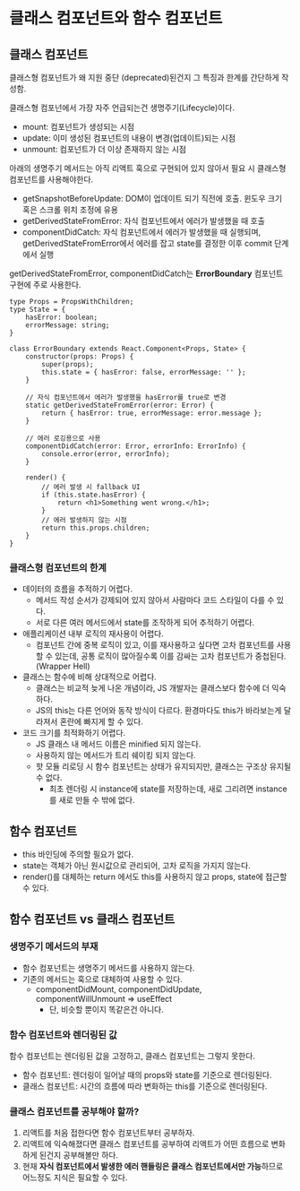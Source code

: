 # 클래스 컴포넌트와 함수 컴포넌트

## 클래스 컴포넌트

클래스형 컴포넌트가 왜 지원 중단 (deprecated)된건지 그 특징과 한계를 간단하게 작성함.

클래스형 컴포넌에서 가장 자주 언급되는건 생명주기(Lifecycle)이다.

- mount: 컴포넌트가 생성되는 시점
- update: 이미 생성된 컴포넌트의 내용이 변경(업데이트)되는 시점
- unmount: 컴포넌트가 더 이상 존재하지 않는 시점

아래의 생명주기 메서드는 아직 리액트 훅으로 구현되어 있지 않아서 필요 시 클래스형 컴포넌트를 사용해야한다.

- getSnapshotBeforeUpdate: DOM이 업데이트 되기 직전에 호출. 윈도우 크기 혹은 스크롤 위치 조정에 유용
- getDerivedStateFromError: 자식 컴포넌트에서 에러가 발생했을 때 호출
- componentDidCatch: 자식 컴포넌트에서 에러가 발생했을 때 실행되며, getDerivedStateFromError에서 에러를 잡고 state를 결정한 이후 commit 단계에서 실행

getDerivedStateFromError, componentDidCatch는 **ErrorBoundary** 컴포넌트 구현에 주로 사용한다.

```tsx
type Props = PropsWithChildren;
type State = {
    hasError: boolean;
    errorMessage: string;
}

class ErrorBoundary extends React.Component<Props, State> {
    constructor(props: Props) {
        super(props);
        this.state = { hasError: false, errorMessage: '' };
    }

    // 자식 컴포넌트에서 에러가 발생했을 hasError를 true로 변경
    static getDerivedStateFromError(error: Error) {
        return { hasError: true, errorMessage: error.message };
    }

    // 에러 로깅용으로 사용
    componentDidCatch(error: Error, errorInfo: ErrorInfo) {
        console.error(error, errorInfo);
    }

    render() {
        // 에러 발생 시 fallback UI
        if (this.state.hasError) {
            return <h1>Something went wrong.</h1>;
        }
        // 에러 발생하지 않는 시점
        return this.props.children;
    }
}
```

### 클래스형 컴포넌트의 한계

- 데이터의 흐름을 추적하기 어렵다.
  - 메서드 작성 순서가 강제되어 있지 않아서 사람마다 코드 스타일이 다를 수 있다.
  - 서로 다른 여러 메서드에서 state를 조작하게 되어 추적하기 어렵다.
- 애플리케이션 내부 로직의 재사용이 어렵다.
  - 컴포넌트 간에 중복 로직이 있고, 이를 재사용하고 싶다면 고차 컴포넌트를 사용할 수 있는데, 공통 로직이 많아질수록 이를 감싸는 고차 컴포넌트가 중첩된다. (Wrapper Hell)
- 클래스는 함수에 비해 상대적으로 어렵다.
  - 클래스는 비교적 늦게 나온 개념이라, JS 개발자는 클래스보다 함수에 더 익숙하다.
  - JS의 this는 다른 언어와 동작 방식이 다르다. 환경마다도 this가 바라보는게 달라져서 혼란에 빠지게 할 수 있다.
- 코드 크기를 최적화하기 어렵다.
  - JS 클래스 내 메서드 이름은 minified 되지 않는다.
  - 사용하지 않는 메서드가 트리 쉐이킹 되지 않는다.
  - 핫 모듈 리로딩 시 함수 컴포넌트는 상태가 유지되지만, 클래스는 구조상 유지될 수 없다.
    - 최초 렌더링 시 instance에 state를 저장하는데, 새로 그리려면 instance를 새로 만들 수 밖에 없다.

## 함수 컴포넌트

- this 바인딩에 주의할 필요가 없다.
- state는 객체가 아닌 원시값으로 관리되어, 고차 로직을 가지지 않는다.
- render()를 대체하는 return 에서도 this를 사용하지 않고 props, state에 접근할 수 있다.

## 함수 컴포넌트 vs 클래스 컴포넌트

### 생명주기 메서드의 부재

- 함수 컴포넌트는 생명주기 메서드를 사용하지 않는다.
- 기존의 메서드는 훅으로 대체하여 사용할 수 있다.
  - componentDidMount, componentDidUpdate, componentWillUnmount => useEffect
    - 단, 비슷할 뿐이지 똑같은건 아니다.

### 함수 컴포넌트와 렌더링된 값

함수 컴포넌트는 렌더링된 값을 고정하고, 클래스 컴포넌트는 그렇지 못한다.

- 함수 컴포넌트: 렌더링이 일어날 때의 props와 state를 기준으로 렌더링된다.
- 클래스 컴포넌트: 시간의 흐름에 따라 변화하는 this를 기준으로 렌더링된다.

### 클래스 컴포넌트를 공부해야 할까?

1. 리액트를 처음 접한다면 함수 컴포넌트부터 공부하자.
2. 리액트에 익숙해졌다면 클래스 컴포넌트를 공부하여 리액트가 어떤 흐름으로 변화하게 된건지 공부해볼만 하다.
3. 현재 **자식 컴포넌트에서 발생한 에러 핸들링은 클래스 컴포넌트에서만 가능**하므로 어느정도 지식은 필요할 수 있다.
